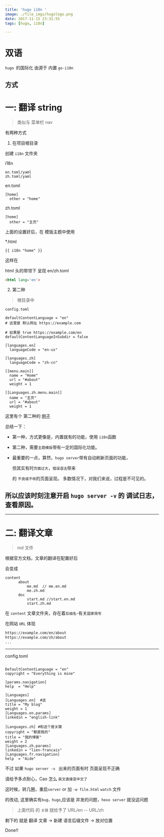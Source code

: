```yaml
---
title: 'hugo i18n '
image: ./file_imgs/hugologo.png
date: 2017-11-15 23:31:55
tags: [hugo, i18n]

---
```


# 双语

 ``hugo ``的国际化 由源于 内置 ``go-i18n ``

## 方式

# 一: 翻译 string

> 类似与 菜单栏 nav 

有两种方式

1. 在项目根目录

创建 ``i18n`` 文件夹

i18n

    en.toml/yaml
    zh.toml/yaml

en.toml
```
[home]
  other = "home"
```

zh.toml
```
[home]
  other = "主页"
```

上面的设置好后，在 模版主题中使用

*.html
```
{{ i18n "home" }}
```

这样在

html 头的带领下 呈现 en/zh.toml
```html
<html lang='en'>
```

2. 第二种

> 根目录中

``config.toml``

```
defaultContentLanguage = "en"
# 这里是 默认网址 https://example.com

# 如果是 true https://example.com/en
defaultContentLanguageInSubdir = false 

[languages.en]
  languageCode = "en-us"

[languages.zh]
  languageCode = "zh-cn"

[[menu.main]]
  name = "Home"
  url = "#about"
  weight = 1

[[Languages.zh.menu.main]]
  name = "主页"
  url = "#about"
  weight = 1

```

这里有个 第二种的 [例子](http://www.pzhao.org/zh/post/hugo-multilingual/)

总结一下：

- 第一种，方式更像是，内置就有的功能，使用 ``i18n``函数

- 第二种，需要``主题模版``带有一定的国际化功能。

- 最重要的一点，算然，``hugo server``带有自动刷新页面的功能，

  但其实有时``页面过大``，``错误语法``带来

  的 ``不良或不改``的页面呈现。 多数情况下，对我们来说，过程是不可见的。

## 所以应该时刻注意开启 ``hugo server -v`` 的 调试日志，查看原因。

---

# 二: 翻译文章 

> md 文件

根据官方文档，文章的翻译在配置好后

会变成

```
content
      about
          me.md  // me.en.md
          me.zh.md
      doc
          start.md //start.en.md
          start.zh.md
```

在 ``content`` 文章文件夹，存在着``后缀名``-有关``国家简写``

在网站 ``URL`` 体现

``` html
https://example.com/en/about
https://example.com/zh/about
...
```

---

config.toml
```

DefaultContentLanguage = "en"
copyright = "Everything is mine"

[params.navigation]
help  = "Help"

[Languages]
[Languages.en]  #这
title = "My blog"
weight = 1
[Languages.en.params]
linkedin = "english-link"

[Languages.zh] #和这个是关键
copyright = "都是我的"
title = "我的博客"
weight = 2
[Languages.zh.params]
linkedin = "lien-francais"
[Languages.fr.navigation]
help  = "Aide"

```

不过 如果 ``hugo server -v `` 出来的页面有时 页面呈现不正确

请给予多点耐心，Cao 怎么 `英文直接变中文了`

这时候，转几圈，重启``server`` or  加 `-w file.html` ``watch`` 文件

的改动, 这里确实有``bug，hugo``,应该是 并发的问题，``hexo server`` 就没这问题

> 上面代码 的 ``关键`` 就给予了 URL/en -- URL/zh 

剩下的 就是 翻译 文章 -> 新建 语言后缀文件 -> 放对位置

Done!!
